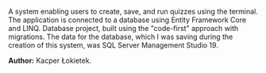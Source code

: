 A system enabling users to create, save, and run quizzes using the terminal. 
The application is connected to a database using Entity Framework Core and LINQ.
Database project, built using the "code-first" approach with migrations. 
The data for the database, which I was saving during the creation of this system, was SQL Server Management Studio 19. 

**Author:** Kacper Łokietek.
